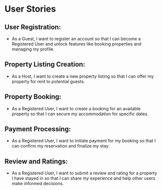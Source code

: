 # User Stories
## User Registration:
- As a Guest, I want to register an account so that I can become a Registered User and unlock features like booking properties and managing my profile.
## Property Listing Creation:

- As a Host, I want to create a new property listing so that I can offer my property for rent to potential guests.
## Property Booking:

- As a Registered User, I want to create a booking for an available property so that I can secure my accommodation for specific dates.
## Payment Processing:

- As a Registered User, I want to initiate payment for my booking so that I can confirm my reservation and finalize my stay.

## Review and Ratings:

- As a Registered User, I want to submit a review and rating for a property I have stayed in so that I can share my experience and help other users make informed decisions.
